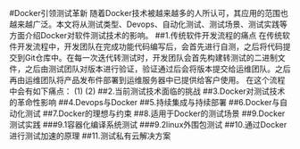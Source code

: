 #Docker引领测试革新
随着Docker技术被越来越多的人所认可，其应用的范围也越来越广泛。本文将从测试类型、Devops、自动化测试、测试场景、测试实践等方面介绍Docker对软件测试技术的影响。
##1.传统软件开发流程的痛点
在传统软件开发流程中，开发团队在完成功能代码编写后，会首先进行自测，之后将代码提交到Git仓库中。在每一次迭代转测试时，开发团队会首先构建转测试的二进制文件，之后由测试团队对版本进行验证，验证通过后会将版本提交给运维团队。之后再由运维团队将产品发布件部署到运维服务器中已提供给客户使用。
在这个流程中会有如下痛点：
(1)
(2)
##2.当前测试技术面临的挑战
##3.Docker对测试技术的革命性影响
##4.Devops与Docker
##5.持续集成与持续部署
##6.Docker与自动化测试
##7.Docker的理想与约束
##8.适用于Docker的测试场景
##9.Docker测试实践
###9.1容器化编译系统测试
###9.2linux外围包测试
##10.通过Docker进行测试加速的原理
##11.测试私有云解决方案
